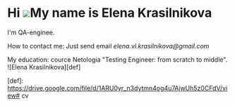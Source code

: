 Hi ![](https://user-images.githubusercontent.com/18350557/176309783-0785949b-9127-417c-8b55-ab5a4333674e.gif)My name is Elena Krasilnikova
==========================================================================================================================================

I'm QA-enginee.

How to contact me: Just send email _elena.vl.krasilnikova@gmail.com_

My education: cource Netologia "Testing Engineer: from scratch to middle".
![Elena Krasilnikova][def]




[def]: https://drive.google.com/file/d/1ARU0yr_n3dytmn4og4u7AjwUh5z0CFdV/view# cv
